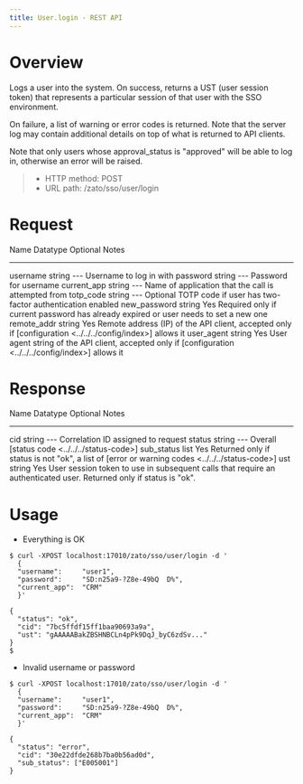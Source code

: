 ```yaml
---
title: User.login - REST API
---
```


Overview
========

Logs a user into the system. On success, returns a UST (user session token) that represents a particular session of
that user with the SSO environment.

On failure, a list of warning or error codes is returned. Note that the server log may contain additional details on top
of what is returned to API clients.

Note that only users whose approval_status is \"approved\" will be able to log in, otherwise an error will be raised.

> -   HTTP method: POST
> -   URL path: /zato/sso/user/login

Request
=======

  Name           Datatype   Optional   Notes
  -------------- ---------- ---------- -------------------------------------------------------------------------------------------------------------------------
  username       string     \-\--      Username to log in with
  password       string     \-\--      Password for username
  current_app    string     \-\--      Name of application that the call is attempted from
  totp_code      string     \-\--      Optional TOTP code if user has two-factor authentication enabled
  new_password   string     Yes        Required only if current password has already expired or user needs to set a new one
  remote_addr    string     Yes        Remote address (IP) of the API client, accepted only if [configuration \<../../../config/index\>] allows it
  user_agent     string     Yes        User agent string of the API client, accepted only if [configuration \<../../../config/index\>] allows it

Response
========

  Name         Datatype   Optional   Notes
  ------------ ---------- ---------- ----------------------------------------------------------------------------------------------------------------
  cid          string     \-\--      Correlation ID assigned to request
  status       string     \-\--      Overall [status code \<../../../status-code\>]
  sub_status   list       Yes        Returned only if status is not \"ok\", a list of [error or warning codes \<../../../status-code\>]
  ust          string     Yes        User session token to use in subsequent calls that require an authenticated user.
                                     Returned only if status is \"ok\".

Usage
=====

-   Everything is OK

``` 
$ curl -XPOST localhost:17010/zato/sso/user/login -d '
  {
  "username":     "user1",
  "password":     "SD:n25a9-?Z8e-49bQ  D%",
  "current_app":  "CRM"
  }'

{
  "status": "ok",
  "cid": "7bc5ffdf15ff1baa90693a9a",
  "ust": "gAAAAABakZBSHNBCLn4pPk9DqJ_byC6zdSv..."
}
$
```

-   Invalid username or password

``` 
$ curl -XPOST localhost:17010/zato/sso/user/login -d '
  {
  "username":     "user1",
  "password":     "SD:n25a9-?Z8e-49bQ  D%",
  "current_app":  "CRM"
  }'

{
  "status": "error",
  "cid": "30e22dfde268b7ba0b56ad0d",
  "sub_status": ["E005001"]
}
```
